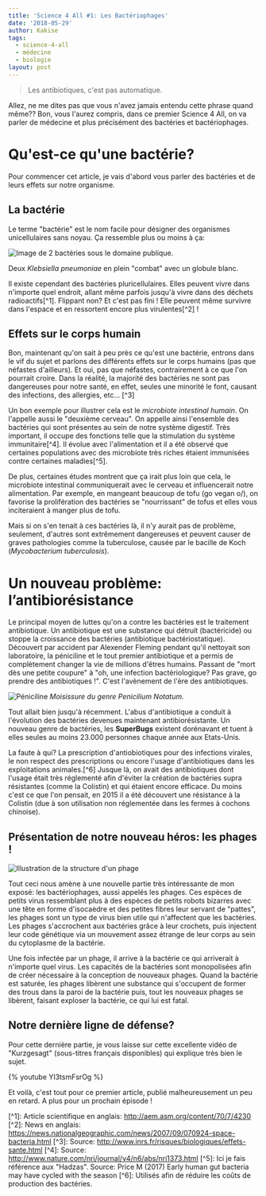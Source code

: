 ```yaml
---
title: 'Science 4 All #1: Les Bactériophages'
date: '2018-05-29'
author: Kakise
tags:
  - science-4-all
  - médecine
  - biologie
layout: post
---
```

> Les antibiotiques, c'est pas automatique.

Allez, ne me dites pas que vous n'avez jamais entendu cette phrase quand même?? Bon, vous l'aurez compris, dans ce premier Science 4 All, on va parler de médecine et plus précisément des bactéries et bactériophages.

# Qu'est-ce qu'une bactérie?

Pour commencer cet article, je vais d'abord vous parler des bactéries et de leurs effets sur notre organisme.

## La bactérie

Le terme "bactérie" est le nom facile pour désigner des organismes unicellulaires sans noyau. Ça ressemble plus ou moins à ça:

![Image de 2 bactéries sous le domaine publique.](/images/multidrug-resistant_klebsiella_pneumoniaeand_neutrophil.bmp.jpg)

Deux _Klebsiella pneumoniae_ en plein "combat" avec un globule blanc.

Il existe cependant des bactéries pluricellulaires. Elles peuvent vivre dans n'importe quel endroit, allant même parfois jusqu'à vivre dans des déchets radioactifs\[^1]. Flippant non? Et c'est pas fini ! Elle peuvent même survivre dans l'espace et en ressortent encore plus virulentes\[^2] !

## Effets sur le corps humain

Bon, maintenant qu'on sait à peu près ce qu'est une bactérie, entrons dans le vif du sujet et parlons des différents effets sur le corps humains (pas que néfastes d'ailleurs). Et oui, pas que néfastes, contrairement à ce que l'on pourrait croire. Dans la réalité, la majorité des bactéries ne sont pas dangereuses pour notre santé, en effet, seules une minorité le font, causant des infections, des allergies, etc... \[^3]

Un bon exemple pour illustrer cela est le _microbiote intestinal humain_. On l'appelle aussi le "deuxième cerveau". On appelle ainsi l'ensemble des bactéries qui sont présentes au sein de notre système digestif. Très important, il occupe des fonctions telle que la stimulation du système immunitaire\[^4]. Il évolue avec l'alimentation et il a été observé que certaines populations avec des microbiote très riches étaient immunisées contre certaines maladies\[^5].

De plus, certaines études montrent que ça irait plus loin que cela, le microbiote intestinal communiquerait avec le cerveau et influencerait notre alimentation. Par exemple, en mangeant beaucoup de tofu (go vegan o/), on favorise la prolifération des bactéries se "nourrissant" de tofus et elles vous inciteraient à manger plus de tofu.

Mais si on s'en tenait à ces bactéries là, il n'y aurait pas de problème, seulement, d'autres sont extrêmement dangereuses et peuvent causer de graves pathologies comme la tuberculose, causée par le bacille de Koch (_Mycobacterium tuberculosis_).

# Un nouveau problème: l’antibiorésistance

Le principal moyen de luttes qu'on a contre les bactéries est le traitement antibiotique. Un antibiotique est une substance qui détruit (bactéricide) ou stoppe la croissance des bactéries (antibiotique bactériostatique). Découvert par accident par Alexender Fleming pendant qu'il nettoyait son laboratoire, la péniciline et le tout premier antibiotique et a permis de complètement changer la vie de millions d'êtres humains. Passant de "mort dès une petite coupure" à "oh, une infection bactériologique? Pas grave, go prendre des antibiotiques !". C'est l'avènement de l'ère des antibiotiques.

![Péniciline](/images/1007270-moisissure_du_genre_penicillium_notatum.jpg)
_Moisissure du genre Penicilium Notatum._

Tout allait bien jusqu'à récemment. L'abus d'antibiotique a conduit à l'évolution des bactéries devenues maintenant antibiorésistante. Un nouveau genre de bactéries, les **SuperBugs** existent dorénavant et tuent à elles seules au moins 23.000 personnes chaque année aux Etats-Unis.

La faute à qui? La prescription d'antiobiotiques pour des infections virales, le non respect des prescriptions ou encore l'usage d'antibiotiques dans les exploitations animales.\[^6] Jusque là, on avait des antibiotiques dont l'usage était très réglementé afin d'éviter la création de bactéries supra résistantes (comme la Colistin) et qui étaient encore efficace. Du moins c'est ce que l'on pensait, en 2015 il a été découvert une résistance à la Colistin (due à son utilisation non réglementée dans les fermes à cochons chinoise).

## Présentation de notre nouveau héros: les phages !

![Illustration de la structure d'un phage](/images/structure-bacteriophage.jpg)

Tout ceci nous amène à une nouvelle partie très intéressante de mon exposé: les bactériophages, aussi appelés les phages. Ces espèces de petits virus ressemblant plus à des espèces de petits robots bizarres avec une tête en forme d'isocaèdre et des petites fibres leur servant de "pattes", les phages sont un type de virus bien utile qui n'affectent que les bactéries. Les phages s'accrochent aux bactéries grâce à leur crochets, puis injectent leur code génétique via un mouvement assez étrange de leur corps au sein du cytoplasme de la bactérie.

Une fois infectée par un phage, il arrive à la bactérie ce qui arriverait à n'importe quel virus. Les capacités de la bactéries sont monopolisées afin de créer nécessaire à la conception de nouveaux phages. Quand la bactérie est saturée, les phages libèrent une substance qui s'occupent de former des trous dans la paroi de la bactérie puis, tout les nouveaux phages se libèrent, faisant exploser la bactérie, ce qui lui est fatal.

## Notre dernière ligne de défense?

Pour cette dernière partie, je vous laisse sur cette excellente vidéo de "Kurzgesagt" (sous-titres français disponibles) qui explique très bien le sujet.

{% youtube YI3tsmFsrOg %}

Et voilà, c'est tout pour ce premier article, publié malheureusement un peu en retard. A plus pour un prochain épisode !

\[^1]: Article scientifique en anglais: <http://aem.asm.org/content/70/7/4230>
\[^2]: News en anglais: <https://news.nationalgeographic.com/news/2007/09/070924-space-bacteria.html>
\[^3]: Source: <http://www.inrs.fr/risques/biologiques/effets-sante.html>
\[^4]: Source: <http://www.nature.com/nri/journal/v4/n6/abs/nri1373.html>
\[^5]: Ici je fais référence aux "Hadzas". Source: Price M (2017) Early human gut bacteria may have cycled with the season
\[^6]: Utilisés afin de réduire les coûts de production des bactéries.
